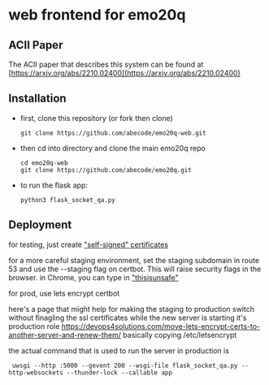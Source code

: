 # web frontend for emo20q

## ACII Paper

The ACII paper that describes this system can be found at [https://arxiv.org/abs/2210.02400](https://arxiv.org/abs/2210.02400)

## Installation

- first, clone this repository (or fork then clone)
  ```
  git clone https://github.com/abecode/emo20q-web.git
  ```
- then cd into directory and clone the main emo20q repo
  ```
  cd emo20q-web
  git clone https://github.com/abecode/emo20q.git
  ```

- to run the flask app:
  ```
  python3 flask_socket_qa.py
  ```

## Deployment

for testing, just create ["self-signed"
certificates](https://www.howtogeek.com/devops/how-to-create-and-use-self-signed-ssl-on-nginx/)

for a more careful staging environment, set the staging subdomain in
route 53 and use the --staging flag on certbot.  This will raise
security flags in the browser. in Chrome, you can type in
["thisisunsafe"](https://stackoverflow.com/questions/7580508/getting-chrome-to-accept-self-signed-localhost-certificate)

for prod, use lets encrypt certbot

here's a page that might help for making the staging to production
switch without finagling the ssl certificates while the new server is
starting it's production role
https://devops4solutions.com/move-lets-encrypt-certs-to-another-server-and-renew-them/
basically copying /etc/letsencrypt

the actual command that is used to run the server in production is

```
 uwsgi --http :5000 --gevent 200 --wsgi-file flask_socket_qa.py --http-websockets --thunder-lock --callable app
 ```